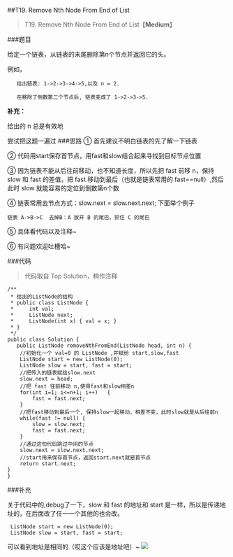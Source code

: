##T19. Remove Nth Node From End of List
> T19. Remove Nth Node From End of List【**Medium**】


###题目

给定一个链表，从链表的末尾删除第n个节点并返回它的头。

例如，

```
   给出链表: 1->2->3->4->5,以及 n = 2.

   在移除了倒数第二个节点后, 链表变成了 1->2->3->5.
```

**补充：** 

给出的 n 总是有效地

尝试把这题一遍过
###思路
① 首先建议不明白链表的先了解一下链表

② 代码用start保存首节点，用fast和slow结合起来寻找到目标节点位置

③ 因为链表不能从后往前移动，也不知道长度，所以先把 fast 前移 n，保持 slow 和 fast 的差值，把 fast 移动到最后（也就是链表常用的 fast==null）,然后此时 slow 就能容易的定位到倒数第n个数

④ 链表常用去节点方式：slow.next = slow.next.next; 下面举个例子

```
链表 A->B->C  去掉B：A 放开 B 的尾巴，抓住 C 的尾巴
```

⑤ 具体看代码以及注释~

⑥ 有问题欢迎吐槽哈~

###代码

>代码取自 Top Solution，稍作注释

```
/**
 * 给出的ListNode的结构
 * public class ListNode {
 *     int val;
 *     ListNode next;
 *     ListNode(int x) { val = x; }
 * }
 */
public class Solution {
   public ListNode removeNthFromEnd(ListNode head, int n) {
    //初始化一个 val=0 的 ListNode ,并赋给 start,slow,fast
    ListNode start = new ListNode(0);
    ListNode slow = start, fast = start;
    //把传入的链表赋给slow.next
    slow.next = head;
    //把 fast 往前移动 n,使得fast和slow相差n
    for(int i=1; i<=n+1; i++)   {
        fast = fast.next;
    }
    //把fast移动到最后一个, 保持slow一起移动，相差不变，此时slow就是从后往前n
    while(fast != null) {
        slow = slow.next;
        fast = fast.next;
    }
    //通过这句代码跳过中间的节点
    slow.next = slow.next.next;
    //start用来保存首节点，返回start.next就是首节点
    return start.next;
}
}  
```

###补充

关于代码中的,debug了一下，slow 和 fast 的地址和 start 是一样，所以是传递地址的，在后面改了任一一个其他的也会改。

```
 ListNode start = new ListNode(0);
 ListNode slow = start, fast = start;
```
可以看到地址是相同的（哎这个应该是地址吧）~
![](http://7xkl1b.com1.z0.glb.clouddn.com/T19.png)